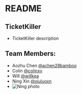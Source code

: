 # README

## TicketKiller

* TicketKiller description

## Team Members:

* Aozhu Chen [@achen28bamboo](https://github.com/achen28bamboo)
* Colin [@colinxy](https://github.com/colinxy)
* Will [@willkea](https://github.com/willkea)
* Ning Xin [@xiuluoxn](https://github.com/xiuluoxn)
* ![Ning photo](https://avatars0.githubusercontent.com/u/22165743?v=3&s=400)

